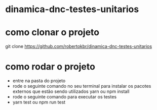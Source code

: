 # dinamica-dnc-testes-unitarios

# como clonar o projeto
git clone https://github.com/robertokbr/dinamica-dnc-testes-unitarios

# como rodar o projeto
- entre na pasta do projeto
- rode o seguinte comando no seu terminal para instalar os pacotes externos que estão sendo utilizados
yarn 
ou
npm install
- rode o seguinte comando para executar os testes
- yarn test ou npm run test
